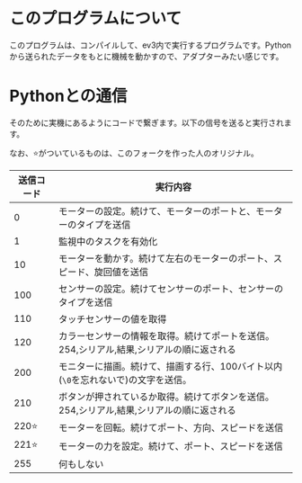 # このプログラムについて
このプログラムは、コンパイルして、ev3内で実行するプログラムです。Pythonから送られたデータをもとに機械を動かすので、アダプターみたい感じです。

# Pythonとの通信
そのために実機にあるようにコードで繋ぎます。以下の信号を送ると実行されます。

なお、:star:がついているものは、このフォークを作った人のオリジナル。

| 送信コード | 実行内容 |
|--|--|
|0|モーターの設定。続けて、モーターのポートと、モーターのタイプを送信|
|1|監視中のタスクを有効化|
|10|モーターを動かす。続けて左右のモーターのポート、スピード、旋回値を送信|
|100|センサーの設定。続けてセンサーのポート、センサーのタイプを送信|
|110|タッチセンサーの値を取得|続けてポートを送信。254,シリアル,結果,シリアルの順に返される|
|120|カラーセンサーの情報を取得。続けてポートを送信。254,シリアル,結果,シリアルの順に返される|
|200|モニターに描画。続けて、描画する行、100バイト以内(`\0`を忘れないで)の文字を送信。|
|210|ボタンが押されているか取得。続けてボタンを送信。254,シリアル,結果,シリアルの順に返される|
|220:star:|モーターを回転。続けてポート、方向、スピードを送信|
|221:star:|モーターの力を設定。続けて、ポート、スピードを送信|
|255|何もしない|
